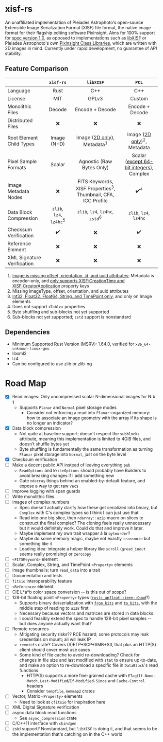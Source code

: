 # xisf-rs

An unaffiliated implementation of Pleiades Astrophoto's open-source Extensible Image Serialization Format (XISF) file format, the native image format for their flagship editing software PixInsight. Aims for 100% support for [spec version 1.0](https://pixinsight.com/doc/docs/XISF-1.0-spec/XISF-1.0-spec.html), as opposed to implementations such as [libXISF](https://gitea.nouspiro.space/nou/libXISF) or Pleiades Astrophoto's own [PixInsight Class Libraries](https://gitlab.com/pixinsight/PCL), which are written with 2D images in mind. Currently under rapid development, no guarantee of API stability.

## Feature Comparison

&nbsp; | `xisf-rs` | `libXISF` | `PCL`
---|:---:|:---:|:---:
Language | Rust | C++ | C++
License | MIT | GPLv3 | Custom
Monolithic Files | Decode | Encode + Decode | Encode + Decode
Distributed Files | :x: | :x: | :x:
Root Element Child Types | Image (N-D) | Image ([2D only](https://gitea.nouspiro.space/nou/libXISF/src/commit/8e05a586109a634e3a43aeecc4ca693d00c2104e/libxisf.cpp#L816)), Metadata<sup>1</sup> | Image ([2D only](https://gitlab.com/pixinsight/PCL/-/blob/7cd5ee14f6b209cf03f5b2d1903941ea1a4c8aec/src/pcl/XISFReader.cpp#L2001))<sup>2</sup>, Metadata
Pixel Sample Formats | Scalar | Agnostic (Raw Bytes Only) | Scalar ([except 64-bit integers](https://gitlab.com/pixinsight/PCL/-/blob/7cd5ee14f6b209cf03f5b2d1903941ea1a4c8aec/src/pcl/XISFReader.cpp#L599)), Complex
Image Metadata Nodes | :x: | FITS Keywords, XISF Properties<sup>3</sup>, Thumbnail, CFA, ICC Profile | :heavy_check_mark:<sup>4</sup>
Data Block Compression | `zlib`, `lz4`, `lz4hc`<sup>5</sup> | `zlib`, `lz4`, `lz4hc`, `zstd`<sup>6</sup> | `zlib`, `lz4`, `lz4hc`
Checksum Verification | :heavy_check_mark: | :x: | :heavy_check_mark:
Reference Element | :x: | :x: | :x:
XML Signature Verification | :x: | :x: | :x:

1. [Image is missing offset, orientation, id, and uuid attributes](https://gitea.nouspiro.space/nou/libXISF/src/commit/8e05a586109a634e3a43aeecc4ca693d00c2104e/libxisf.cpp#L815); Metadata is encoder-only, and [only supports XISF:CreationTime and XISF:CreatorApplication](https://gitea.nouspiro.space/nou/libXISF/src/commit/8e05a586109a634e3a43aeecc4ca693d00c2104e/libxisf.cpp#L1071) property keys
2. Missing imageType, offset, orientation, and uuid attributes
3. [Int32, Float32, Float64, String, and TimePoint only](https://gitea.nouspiro.space/nou/libXISF/src/commit/8e05a586109a634e3a43aeecc4ca693d00c2104e/variant.cpp#L379), and only on Image elements
4. Does not support `<Table>` properties
5. Byte shuffling and sub-blocks not yet supported
6. Sub-blocks not yet supported; `zstd` support is nonstandard

## Dependencies
- Minimum Supported Rust Version (MSRV): 1.64.0, verified for `x86_64-unknown-linux-gnu`
- libxml2
- lz4
- Can be configured to use zlib or zlib-ng

# Road Map

- [x] Read images: Only uncompressed scalar N-dimensional images for N &ge; 1
  - Supports `Planar` and `Normal` pixel storage modes
    - Consider not enforcing a read into `Planar`-organized memory: how to associate an image geometry with the array if its shape is no longer an indicator?
- [x] Data block compression
  - Not quite at baseline support: doesn't respect the `subblocks` attribute, meaning this implementation is limited to 4GiB files, and doesn't shuffle bytes yet
  - Byte shuffling is fundamentally the same transformation as turning `Planar` pixel storage into `Normal`, just on the byte level
- [x] Checksum verification
- [ ] Make a decent public API instead of leaving everything `pub`
  - `ReadOptions` and `WriteOptions` should probably have Builders to avoid breaking changes if I add something new
  - Gate `ndarray` things behind an enabled-by-default feature, and expose a way to get raw `Vec`s
- [ ] Improve logging with span guards
- [ ] Write monolithic files
- [ ] Images of complex numbers
  - Spec doesn't actually clarify how these get serialized into binary, but `Complex` with C's complex types so I think I can just use that
  - Read into one big slice, then `ndarray::azip` macro on slices to construct the final complex? The cloning feels really unnecessary but it would definitely work. Could do that and improve it later.
  - Maybe implement my own trait wrapper á la `byteorder`?
  - Maybe do some memory magic, maybe not exactly `transmute` but something like it
  - Leading idea: integrate a helper library like `scroll` (`gread_inout` seems really promising) or `zerocopy`
- [ ] `<FITSKeyword>` element
- [ ] Scalar, Complex, String, and TimePoint `<Property>` elements
- [ ] Image thumbnails: turn `read_data` into a trait
- [ ] Documentation and tests
- [ ] `fitsio` interoperability feature
- [ ] `<Reference>` element
- [ ] CIE L\*a\*b color space conversion -- is this out of scope?
- [ ] 128-bit floating point `<Property>` types ([`rustc_apfloat::ieee::Quad`](https://doc.rust-lang.org/stable/nightly-rustc/rustc_apfloat/ieee/type.Quad.html)?)
  - Supports binary de/serialization with [`from_bits`](https://doc.rust-lang.org/stable/nightly-rustc/rustc_apfloat/trait.Float.html#tymethod.from_bits) and [`to_bits`](https://doc.rust-lang.org/stable/nightly-rustc/rustc_apfloat/trait.Float.html#tymethod.to_bits), with the middle step of reading to `u128` first
  - Necessary because vectors and matrices are stored in data blocks
  - I could feasibly extend the spec to handle 128-bit pixel samples -- but does anyone actually want that?
- [ ] Remote resources
  - Mitigating security risks?? RCE hazard; some protocols may leak credentials on mount; all will leak IP
  - `remotefs` crate? Covers (S)FTP+SCP+SMB+S3, that plus an HTTP(S) client should cover most use cases
  - Some kind of file cache to avoid re-downloading? Check for changes in file size and last modified with `stat` to ensure up-to-date, and make an option to re-download a specific file in `DataBlock`'s read functions
    - HTTP(S) supports a more fine-grained cache with `ETag`/`If-None-Match`, `Last-Modified`/`If-Modified-Since` and `Cache-Control` headers
    - Consider `tempfile`, `memmap2` crates
- [ ] Vector, Matrix `<Property>` elements
  - Need to look at `cfitsio` for inspiration here
- [ ] XML Digital Signature verification
- [ ] async data block read functions
  - See `async_compression` crate
- [ ] C/C++11 interface with `cbindgen`
- [ ] zstd support? Nonstandard, but `libXISF` is doing it, and that seems to be the implementation that's catching on in the C++ world